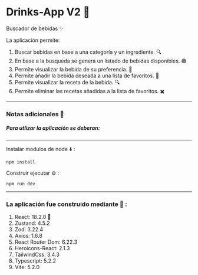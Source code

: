 # Drinks-App V2 🍹

Buscador de bebidas ✨

La aplicación permite: 

1. Buscar bebidas en base a una categoría y un ingrediente. 🔍
2. En base a la busqueda se genera un listado de bebidas disponibles. 🟢
3. Permite visualizar la bebida de su preferencia. 📄
4. Permite añadir la bebida deseada a una lista de favoritos. 📝
5. Permite visualizar la receta de la bebida. 🔍
6. Permite eliminar las recetas añadidas a la lista de favoritos. ✖️

---

### Notas adicionales 📗

##### Para utlizar la aplicación se deberan:

---

Instalar modulos de node ⬇️ :

```
npm install
```

Construir ejecutar ⚙️ :

```
npm run dev
```

---

### La aplicación fue construido mediante 🔧 :

1. React: 18.2.0 🚀
2. Zustand: 4.5.2
3. Zod: 3.22.4
4. Axios: 1.6.8
5. React Router Dom: 6.22.3
6. Heroicons-React: 2.1.3
7. TailwindCss: 3.4.3
8. Typescript: 5.2.2
9. Vite: 5.2.0


